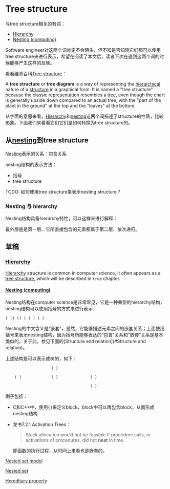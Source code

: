 # Tree structure

与tree structure相关的有词：

- [Hierarchy](https://en.wikipedia.org/wiki/Hierarchy)
- [Nesting (computing)](https://en.wikipedia.org/wiki/Nesting_(computing))

Software engineer对这两个词肯定不会陌生，但不知是否知晓它们都可以使用tree structure来进行表示，希望在阅读了本文后，读者下次在遇到这两个词的时候能够产生这样的反映。

看看维基百科[Tree structure](https://en.wikipedia.org/wiki/Tree_structure)：

A **tree structure** or **tree diagram** is a way of representing the [hierarchical](https://en.wikipedia.org/wiki/Hierarchy) nature of a [structure](https://en.wikipedia.org/wiki/Structure) in a graphical form. It is named a "tree structure" because the classic [representation](https://en.wikipedia.org/wiki/Tree_structure#Representing_trees) resembles a [tree](https://en.wikipedia.org/wiki/Tree), even though the chart is generally upside down compared to an actual tree, with the "part of the plant in the ground" at the top and the "leaves" at the bottom.

从字面的意思来看，[Hierarchy](https://en.wikipedia.org/wiki/Hierarchy)和[nesting](https://en.wikipedia.org/wiki/Nesting_(computing))这两个词描述了structure的性质，比较形象。下面我们来看看它们它们是如何转换为tree structure的。



## 从[nesting](https://en.wikipedia.org/wiki/Nesting_(computing))到tree structure

[Nesting](https://en.wikipedia.org/wiki/Nesting_(computing))表示的关系：包含关系

nesting结构的表示方法：

- 括号
- tree structure

TODO: 如何使用tree structure来表示nesting structure？

### Nesting 与 hierarchy

Nesting结构具备hierarchy特性，可以这样来进行解释：

最外层是是第一层、它所直接包含的元素都属于第二层、依次递归。







## 草稿



### [Hierarchy](https://en.wikipedia.org/wiki/Hierarchical) 

[Hierarchy](https://en.wikipedia.org/wiki/Hierarchical) structure is common in computer science, it often appears as a [tree structure](https://en.wikipedia.org/wiki/Tree_structure), which will be described in `tree` chapter.

#### [Nesting (computing)](https://en.wikipedia.org/wiki/Nesting_(computing))

Nesting结构在computer science是非常常见，它是一种典型的hierarchy结构，nesting结构可以使用括号的方式来进行表示：

```
( () () ( ( ) ) )
```

Nesting的中文含义是“嵌套”，显然，它能够描述元素之间的嵌套关系；上面使用括号来表示nesting结构，因为括号所能够表达的“包含”关系和“嵌套”关系是基本类似的，关于此，参见下面的[Structure and relation](#Structure and relation)。

上述结构是可以表示成树的，如下：

```
					( )
	
    ( )				( )				 ( )
    								
    								 ( )
```

例子包括：

- C和C++中，使用`{}`来定义block，block中可以再包含block，从而形成nesting结构

- 龙书7.2.1 Activation Trees：

  > Stack allocation would not be feasible if procedure calls, or activations of procedures, did not **nest** in time. 

  即函数的执行过程，从时间上来看也是嵌套的。



[Nested set model](https://en.wikipedia.org/wiki/Nested_set_model)

[Nested set](https://en.wikipedia.org/wiki/Nested_set)

[Hereditary property](https://en.wikipedia.org/wiki/Hereditary_property)